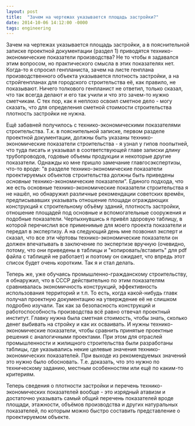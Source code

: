 ```yaml
---
layout: post
title:  "Зачем на чертежах указывается площадь застройки?"
date: 2014-10-06 14:12:00 -0000
tags: engineering
---
```


Зачем на чертежах указывается площадь застройки, а в пояснительной записке проектной документации (раздел 1) приводятся технико-экономические показатели производства? Не то чтобы я задавался этим вопросом, но  практического смысла в этих показателях нет. Когда-то я спросил генпланиста, зачем на листе генплана производственного объекта указывается плотность застройки, а на стройгенпланах для городского строительства её, как правило, не показывают. Ничего толкового генпланист не ответил, только сказал, что так всегда делают и его так учили и что это зачем-то нужно сметчикам. С тех пор, как я неплохо освоил сметное дело - могу сказать, что для определения сметной стоимости строительства плотность застройки не нужна. 

Ещё забавней получилось с технико-экономическими показателями строительства. Т.к. в пояснительной записке, первом разделе проектной документации, должны быть указаны технико-экономические показатели строительства - я узнал у гипов поопытней, что туда писать и указывал в соответствующей главе записки длину трубопроводов, годовые объемы продукции и некоторые другие показатели. Однажды ко мне пришло замечание главгосэкспертизы, что-то вроде: "в разделе технико-экономические показатели проектируемых объектов строительства должны быть приведены *основные* технико-экономические показатели". Единого подхода, что же есть основные технико-экономические показатели строительства я не нашёл, но обнаружил различные рекомендации советских времён, предписывавших указывать отношение площади ограждающих конструкций к строительному объёму зданий, плотность застройки, отношение площадей под основные и вспомогательные сооружения и подобные показатели. Чертыхнувшись я привёл здоровую таблицу, в которой перечислил все применимые для моего проекта показатели и передал в экспертизу. А на следующий день мне позвонил эксперт и сказал, что все эти чёртовы технико-экономические показатели он должен впечатывать в заключение по экспертизе вручную (очевидно, потому, что они приведены в таблицы и "копировать/вставить" для pdf файла с таблицей не работает) и поэтому он ожидает, что впредь этот список будет очень коротким. Так я и стал делать.

Теперь же, уже обучаясь промышленно-гражданскому строительству, я обнаружил, что в СССР действительно по этим показателям сравнивалась экономичность конструкций, эффективность использования территорий и т.п. То есть, когда какой-нибудь главк получал проектную документацию на утверждение её не слишком подробно изучали. Так как за безопасность конструкций и работоспособность производства всё равно отвечал проектный институт. Главку нужна была сметная стоимость, чтобы знать, сколько денег выбивать на стройку и как их осваивать. И нужны технико-экономические показатели, чтобы сравнить принятые проектные решения с аналогичными проектами. При этом для отраслей промышленности и жилищного строительства были разработаны таблицы, где указывались некие целевые значения технико-экономических показателей. При выходе из рекомендуемых значений это нужно было обосновать. Т.е. доказать, что это нужно по техническому заданию, местным особенностям или ещё по каким-то критериям. 

Теперь сведения о плотности застройки и перечень технико-экономических показателей вообще - это изрядный атавизм и достаточно указывать самый общий перечень показателей вроде площади, этажности, объёмов производства и других натуральных показателей, по которым можно быстро составить представление о проектируемом объекте.